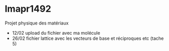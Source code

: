 # lmapr1492
Projet physique des matériaux  
* 12/02 upload du fichier avec ma molécule 
* 26/02 fichier lattice avec les vecteurs de base et réciproques etc (tache 5) 
